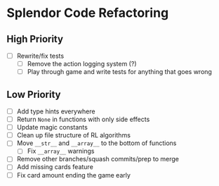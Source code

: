 # Splendor Code Refactoring

## High Priority  
- [ ] Rewrite/fix tests  
  - [ ] Remove the action logging system (?)  
  - [ ] Play through game and write tests for anything that goes wrong  

## Low Priority  
- [ ] Add type hints everywhere  
- [ ] Return `None` in functions with only side effects  
- [ ] Update magic constants  
- [ ] Clean up file structure of RL algorithms  
- [ ] Move `__str__` and `__array__` to the bottom of functions  
  - [ ] Fix `__array__` warnings  
- [ ] Remove other branches/squash commits/prep to merge  
- [ ] Add missing cards feature  
- [ ] Fix card amount ending the game early  